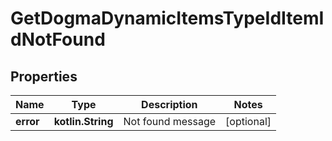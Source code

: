 
# GetDogmaDynamicItemsTypeIdItemIdNotFound

## Properties
Name | Type | Description | Notes
------------ | ------------- | ------------- | -------------
**error** | **kotlin.String** | Not found message |  [optional]



